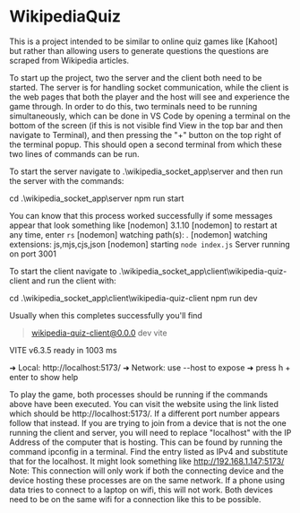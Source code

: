# WikipediaQuiz

This is a project intended to be similar to online quiz games like [Kahoot] but rather than allowing users to generate questions the questions are scraped from Wikipedia articles.

To start up the project, two the server and the client both need to be started. The server is for handling socket communication, while the client is the web pages that both the player and the host will see and experience the game through. In order to do this, two terminals need to be running simultaneously, which can be done in VS Code by opening a terminal on the bottom of the screen (if this is not visible find View in the top bar and then navigate to Terminal), and then pressing the "+" button on the top right of the terminal popup. This should open a second terminal from which these two lines of commands can be run.

To start the server navigate to .\wikipedia_socket_app\server and then run the server with the commands:

cd .\wikipedia_socket_app\server
npm run start

You can know that this process worked successfully if some messages appear that look something like
[nodemon] 3.1.10
[nodemon] to restart at any time, enter `rs`
[nodemon] watching path(s): *.*
[nodemon] watching extensions: js,mjs,cjs,json
[nodemon] starting `node index.js`
Server running on port 3001


To start the client navigate to .\wikipedia_socket_app\client\wikipedia-quiz-client and run the client with:

cd .\wikipedia_socket_app\client\wikipedia-quiz-client
npm run dev

Usually when this completes successfully you'll find
> wikipedia-quiz-client@0.0.0 dev
> vite


  VITE v6.3.5  ready in 1003 ms

  ➜  Local:   http://localhost:5173/
  ➜  Network: use --host to expose
  ➜  press h + enter to show help



To play the game, both processes should be running if the commands above have been executed. You can visit the website using the link listed which should be http://localhost:5173/. If a different port number appears follow that instead. If you are trying to join from a device that is not the one running the client and server, you will need to replace "localhost" with the IP Address of the computer that is hosting. This can be found by running the command
ipconfig
in a terminal. Find the entry listed as IPv4 and substitute that for the localhost. It might look something like
http://192.168.1.147:5173/
Note: This connection will only work if both the connecting device and the device hosting these processes are on the same network. If a phone using data tries to connect to a laptop on wifi, this will not work. Both devices need to be on the same wifi for a connection like this to be possible. 

